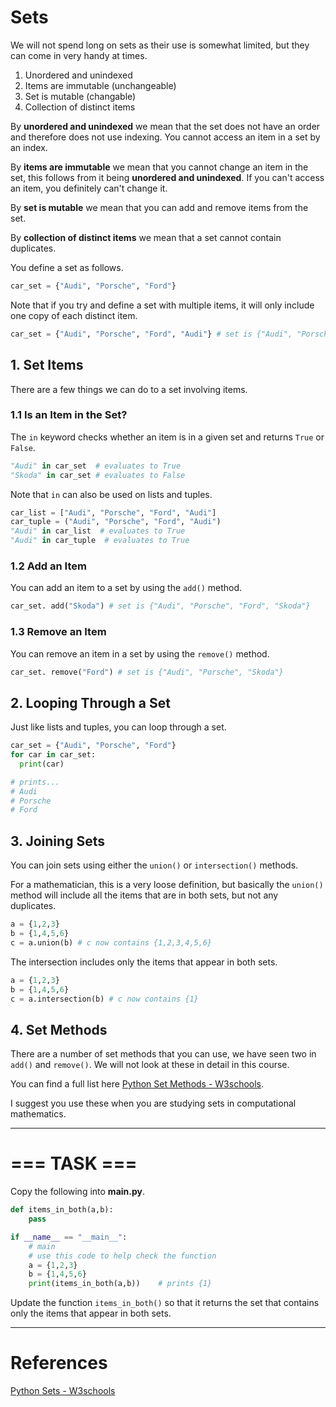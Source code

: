 # Sets  

We will not spend long on sets as their use is somewhat limited, but they can come in very handy at times.

1. Unordered and unindexed
2. Items are immutable (unchangeable)
3. Set is mutable (changable)
4. Collection of distinct items

By **unordered and unindexed** we mean that the set does not have an order and therefore does not use indexing. You cannot access an item in a set by an index.

By **items are immutable** we mean that you cannot change an item in the set, this follows from it being **unordered and unindexed**. If you can't access an item, you definitely can't change it.

By **set is mutable** we mean that you can add and remove items from the set.

By **collection of distinct items** we mean that a set cannot contain duplicates.

You define a set as follows.

```python
car_set = {"Audi", "Porsche", "Ford"}
```

Note that if you try and define a set with multiple items, it will only include one copy of each distinct item.

```python
car_set = {"Audi", "Porsche", "Ford", "Audi"} # set is {"Audi", "Porsche", "Ford"}
```

## 1. Set Items
There are a few things we can do to a set involving items.
### 1.1 Is an Item in the Set?
The ``in`` keyword checks whether an item is in a given set and returns ``True`` or ``False``.

```python
"Audi" in car_set  # evaluates to True
"Skoda" in car_set # evaluates to False
```

Note that ``in`` can also  be used on lists and tuples.

```python
car_list = ["Audi", "Porsche", "Ford", "Audi"]
car_tuple = ("Audi", "Porsche", "Ford", "Audi")
"Audi" in car_list  # evaluates to True
"Audi" in car_tuple  # evaluates to True
```

### 1.2 Add an Item

You can add an item to a set by using the ``add()`` method.

```python
car_set. add("Skoda") # set is {"Audi", "Porsche", "Ford", "Skoda"}
```

### 1.3 Remove an Item

You can remove an item in a set by using the ``remove()`` method.

```python
car_set. remove("Ford") # set is {"Audi", "Porsche", "Skoda"}
```

## 2. Looping Through a Set

Just like lists and tuples, you can loop through a set.

```python
car_set = {"Audi", "Porsche", "Ford"}
for car in car_set:
  print(car)

# prints...
# Audi
# Porsche
# Ford
```

## 3. Joining Sets

You can join sets using either the ``union()`` or ``intersection()`` methods.

For a mathematician, this is a very loose definition, but basically the ``union()`` method will include all the items that are in both sets, but not any duplicates.

```python
a = {1,2,3}
b = {1,4,5,6}
c = a.union(b) # c now contains {1,2,3,4,5,6}
```

The intersection includes only the items that appear in both sets.

```python
a = {1,2,3}
b = {1,4,5,6}
c = a.intersection(b) # c now contains {1}
```

## 4. Set Methods

There are a number of set methods that you can use, we have seen two in ``add()`` and ``remove()``. We will not look at these in detail in this course.

You can find a full list here [Python Set Methods - W3schools](https://www.w3schools.com/python/python_sets_methods.asp).

I suggest you use these when you are studying sets in computational mathematics.

***
# === TASK ===
Copy the following into **main.py**.
```python
def items_in_both(a,b):
    pass

if __name__ == "__main__":
    # main
    # use this code to help check the function
    a = {1,2,3}
    b = {1,4,5,6}
    print(items_in_both(a,b))    # prints {1}
```
Update the function ``items_in_both()`` so that it returns the set that contains only the items that appear in both sets.
***

# References

[Python Sets - W3schools](https://www.w3schools.com/python/python_sets.asp)